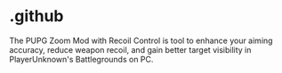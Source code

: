 # .github
The PUPG Zoom Mod with Recoil Control is tool to enhance your aiming accuracy, reduce weapon recoil, and gain better target visibility in PlayerUnknown's Battlegrounds on PC.
